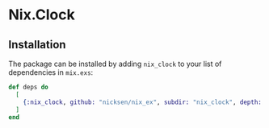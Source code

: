 # Nix.Clock

## Installation

The package can be installed by adding `nix_clock` to your list of dependencies in `mix.exs`:

```elixir
def deps do
  [
    {:nix_clock, github: "nicksen/nix_ex", subdir: "nix_clock", depth: 1}
  ]
end
```
